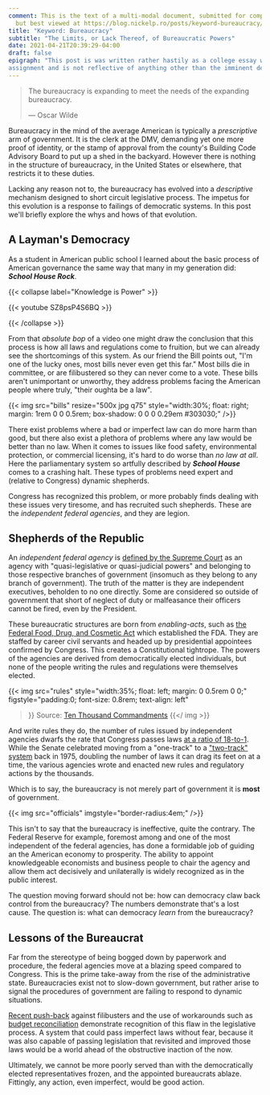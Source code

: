 ```yaml
---
comment: This is the text of a multi-modal document, submitted for completion
  but best viewed at https://blog.nickelp.ro/posts/keyword-bureaucracy/
title: "Keyword: Bureaucracy"
subtitle: "The Limits, or Lack Thereof, of Bureaucratic Powers"
date: 2021-04-21T20:39:29-04:00
draft: false
epigraph: "This post is was written rather hastily as a college essay writing
assignment and is not reflective of anything other than the imminent deadline."
---
```


> The bureaucracy is expanding to meet the needs of the expanding bureaucracy.
>
> — Oscar Wilde

Bureaucracy in the mind of the average American is typically a _prescriptive_
arm of government. It is the clerk at the DMV, demanding yet one more proof of
identity, or the stamp of approval from the county's Building Code Advisory
Board to put up a shed in the backyard. However there is nothing in the
structure of bureaucracy, in the United States or elsewhere, that restricts it
to these duties.

Lacking any reason not to, the bureaucracy has evolved into a _descriptive_
mechanism designed to short circuit legislative process. The impetus for this
evolution is a response to failings of democratic systems. In this post we'll
briefly explore the whys and hows of that evolution.


## A Layman's Democracy

As a student in American public school I learned about the basic process of
American governance the same way that many in my generation did: ***School House
Rock***.

{{< collapse label="Knowledge is Power" >}}

{{< youtube SZ8psP4S6BQ >}}

{{< /collapse >}}

From that _absolute bop_ of a video one might draw the conclusion that this
process is how all laws and regulations come to fruition, but we can already
see the shortcomings of this system. As our friend the Bill points out, "I'm
one of the lucky ones, most bills never even get this far." Most bills die in
committee, or are filibustered so they can never come to a vote. These bills
aren't unimportant or unworthy, they address problems facing the American
people where truly, "their oughta be a law".

{{<
  img src="bills" resize="500x jpg q75"
  style="width:30%; float: right; margin: 1rem 0 0 0.5rem; box-shadow: 0 0 0 0.29em #303030;"
/>}}

There exist problems where a bad or imperfect law can do more harm than good,
but there also exist a plethora of problems where any law would be better than
no law. When it comes to issues like food safety, environmental protection, or
commercial licensing, it's hard to do worse than _no law at all_. Here the
parliamentary system so artfully described by ***School House*** comes to a
crashing halt. These types of problems need expert and (relative to Congress)
dynamic shepherds.

Congress has recognized this problem, or more probably finds dealing with these
issues very tiresome, and has recruited such shepherds. These are the
_independent federal agencies_, and they are legion.

## Shepherds of the Republic

An _independent federal agency_ is
[defined by the Supreme Court](https://supreme.justia.com/cases/federal/us/295/602/)
as an agency with "quasi-legislative or quasi-judicial powers" and belonging to
those respective branches of government (insomuch as they belong to any
branch of government). The truth of the matter is they are independent
executives, beholden to no one directly. Some are considered so outside of
government that short of neglect of duty or malfeasance their officers cannot
be fired, even by the President.

These bureaucratic structures are born from _enabling-acts_, such as [the
Federal Food, Drug, and Cosmetic Act](https://www.fda.gov/regulatory-information/laws-enforced-fda/federal-food-drug-and-cosmetic-act-fdc-act)
which established the FDA. They are staffed by career civil servants and headed
up by presidential appointees confirmed by Congress. This creates a
Constitutional tightrope. The powers of the agencies are derived from
democratically elected individuals, but none of the people writing the
rules and regulations were themselves elected.

{{<
  img src="rules"
  style="width:35%; float: left; margin: 0 0.5rem 0 0;"
  figstyle="padding:0; font-size: 0.8rem; text-align: left"
>}}
Source: [Ten Thousand Commandments](https://cei.org/studies/ten-thousand-commandments-2020/)
{{</ img >}}

And write rules they do, the number of rules issued by independent agencies
dwarfs the rate that Congress passes laws [at a ratio of 18-to-1](https://www.forbes.com/sites/waynecrews/2017/08/15/how-many-rules-and-regulations-do-federal-agencies-issue/?sh=6294ce471e64).
While the Senate celebrated moving from a "one-track" to a ["two-track" system](
https://www.theatlantic.com/politics/archive/2012/04/how-the-modern-faux-filibuster-came-to-be/255374/)
back in 1975, doubling the number of laws it can drag its feet on at a time,
the various agencies wrote and enacted new rules and regulatory
actions by the thousands.

Which is to say, the bureaucracy is not merely part of government it is
**most** of government.

{{< img src="officials" imgstyle="border-radius:4em;" />}}

This isn't to say that the bureaucracy is ineffective, quite the contrary. The
Federal Reserve for example, foremost among and one of the most independent of
the federal agencies, has done a formidable job of guiding an the American
economy to prosperity. The ability to appoint knowledgeable economists and
business people to chair the agency and allow them act decisively and
unilaterally is widely recognized as in the public interest.

The question moving forward should not be: how can democracy claw back control
from the bureaucracy? The numbers demonstrate that's a lost cause. The question
is: what can democracy _learn_ from the bureaucracy?

## Lessons of the Bureaucrat

Far from the stereotype of being bogged down by paperwork and procedure, the
federal agencies move at a blazing speed compared to Congress. This is the
prime take-away from the rise of the administrative state. Bureaucracies exist
not to slow-down government, but rather arise to signal the procedures of
government are failing to respond to dynamic situations.

[Recent push-back](https://www.nbcnews.com/politics/congress/joe-biden-says-senate-filibuster-being-abused-must-be-changed-n1262079)
against filibusters and the use of workarounds such as [budget
reconciliation](https://apnews.com/article/joe-biden-politics-blockades-coronavirus-pandemic-e465061d956aec299eebc4d59f92ebfa)
demonstrate recognition of this flaw in the legislative process. A system that
could pass imperfect laws without fear, because it was also capable of passing
legislation that revisited and improved those laws would be a world ahead of
the obstructive inaction of the now.

Ultimately, we cannot be more poorly served than with the democratically
elected representatives frozen, and the appointed bureaucrats ablaze.
Fittingly, any action, even imperfect, would be good action.
